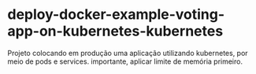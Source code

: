 # deploy-docker-example-voting-app-on-kubernetes-kubernetes
Projeto colocando em produção uma aplicação utilizando kubernetes, por meio de pods e services.
importante, aplicar limite de memória primeiro.
